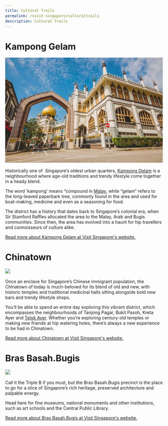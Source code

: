 ```yaml
---
title: Cultural Trails
permalink: /visit-singapore/culturaltrails
description: Cultural Trails
---
```

# Kampong Gelam
![](/images/Kampong%20Gelam.jpg)

Historically one of  Singapore’s oldest urban quarters, [Kampong Gelam](https://visitkamponggelam.com.sg/) is a neighbourhood where age-old traditions and trendy lifestyle come together in a heady blend.

The word ‘kampong’ means “compound in [Malay](https://www.visitsingapore.com/travel-guide-tips/about-singapore/people-of-singapore/), while “gelam” refers to the long-leaved paperbark tree, commonly found in the area and used for boat-making, medicine and even as a seasoning for food.

The district has a history that dates back to Singapore’s colonial era, when Sir Stamford Raffles allocated the area to the Malay, Arab and Bugis communities. Since then, the area has evolved into a haunt for hip travellers and connoisseurs of culture alike.

[Read more about Kampong Gelam at Visit Singapore's website.](https://www.visitsingapore.com/see-do-singapore/places-to-see/kampong-gelam/)
# Chinatown
![](/images/Chinatown%202.jpg)

Once an enclave for Singapore’s Chinese immigrant population, the Chinatown of today is much-beloved for its blend of old and new, with historic temples and traditional medicinal halls sitting alongside bold new bars and trendy lifestyle shops.

You’ll be able to spend an entire day exploring this vibrant district, which encompasses the neighbourhoods of Tanjong Pagar, Bukit Pasoh, Kreta Ayer and [Telok Ayer](https://www.visitsingapore.com/editorials/ann-siang-and-club-street/). Whether you’re exploring century-old temples or making new friends at hip watering holes, there’s always a new experience to be had in Chinatown.

[Read more about Chinatown at Visit Singapore's website.](https://www.visitsingapore.com/see-do-singapore/places-to-see/chinatown/)
# Bras Basah.Bugis
![](/images/Bras%20Basah.jpg)

Call it the Triple B if you must, but the Bras Basah.Bugis precinct is the place to go for a slice of Singapore’s rich heritage, preserved architecture and palpable energy.

Head here for fine museums, national monuments and other institutions, such as art schools and the Central Public Library.

[Read more about Bras Basah.Bugis at Visit Singapore's website.](https://www.visitsingapore.com/see-do-singapore/places-to-see/bras-basah-bugis/)